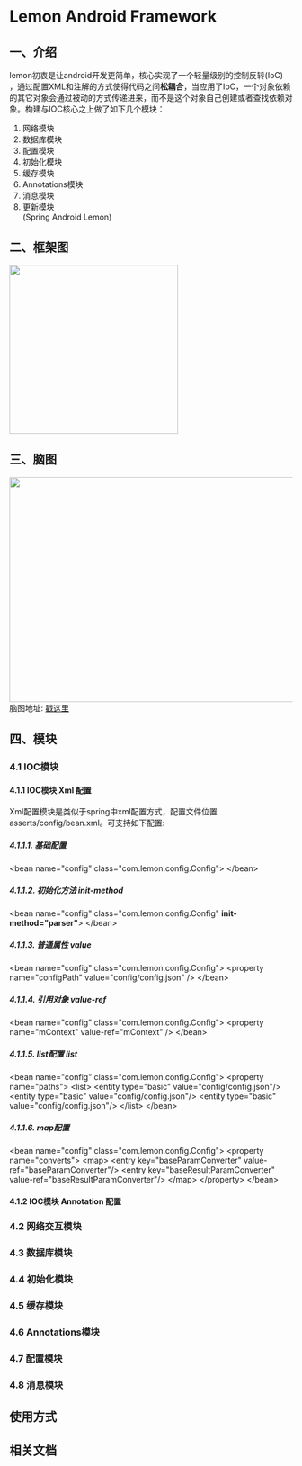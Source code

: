 # Lemon Android Framework

## 一、介绍
lemon初衷是让android开发更简单，核心实现了一个轻量级别的控制反转(IoC) ，通过配置XML和注解的方式使得代码之间**松耦合**，当应用了IoC，一个对象依赖的其它对象会通过被动的方式传递进来，而不是这个对象自己创建或者查找依赖对象。构建与IOC核心之上做了如下几个模块：<br>
1. 网络模块<br>
2. 数据库模块<br>
3. 配置模块<br>
4. 初始化模块<br>
5. 缓存模块<br>
6. Annotations模块<br>
7. 消息模块<br>
8. 更新模块<br>
(Spring Android Lemon)

## 二、框架图
<img src="http://images.cnblogs.com/cnblogs_com/luxiaofeng54/815456/o_lemon_framework.png" width="300" height="300"/>

## 三、脑图
<img src="http://images.cnblogs.com/cnblogs_com/luxiaofeng54/815456/o_lemon_naotu.png" width="600" height="400"/><br>
脑图地址: [戳这里](http://naotu.baidu.com/file/49cb90afc5275d88583dcff11996d8fe)

## 四、模块
### 4.1 IOC模块
#### 4.1.1 IOC模块 Xml 配置
Xml配置模块是类似于spring中xml配置方式，配置文件位置asserts/config/bean.xml。可支持如下配置:<br>
##### 4.1.1.1. 基础配置
\<bean name="config" class="com.lemon.config.Config"\>
\</bean\>
##### 4.1.1.2. 初始化方法 **init-method**
\<bean name="config" class="com.lemon.config.Config" **init-method="parser"**\>
\</bean\>
##### 4.1.1.3. 普通属性 **value**
\<bean name="config" class="com.lemon.config.Config"\>
    \<property name="configPath" value="config/config.json" /\>
\</bean\>
##### 4.1.1.4. 引用对象 **value-ref**
\<bean name="config" class="com.lemon.config.Config"\>
    \<property name="mContext" value-ref="mContext" /\>
\</bean\>
##### 4.1.1.5. list配置 **list**
\<bean name="config" class="com.lemon.config.Config"\>
    \<property name="paths"\>
        \<list\>
            \<entity type="basic" value="config/config.json"/\>
            \<entity type="basic" value="config/config.json"/\>
            \<entity type="basic" value="config/config.json"/\>
        \</list\>
    </property>
\</bean\>
##### 4.1.1.6. map配置
\<bean name="config" class="com.lemon.config.Config"\>
    \<property name="converts"\>
        \<map\>
            \<entry key="baseParamConverter" value-ref="baseParamConverter"/\>
            \<entry key="baseResultParamConverter" value-ref="baseResultParamConverter"/\>
        \</map\>
    \</property\>
\</bean\>

#### 4.1.2 IOC模块 Annotation 配置

### 4.2 网络交互模块

### 4.3 数据库模块

### 4.4 初始化模块

### 4.5 缓存模块

### 4.6 Annotations模块

### 4.7 配置模块

### 4.8 消息模块

## 使用方式

## 相关文档
